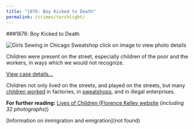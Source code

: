 ```yaml
---
title: "1876: Boy Kicked to Death"
permalink: /crimes/torchlight/
---
```


###1876: Boy Kicked to Death

![Girls Sewing in Chicago Sweatshop]()
click on image to view photo details	

Children were present on the street, especially children of the poor and the workers, in ways which we would not recognize. 

[View case details...](/database/70/)

Children not only lived on the streets, and played on the streets, but many [children worked](/docs_fk/homicide/HullHouse/HH.03.pdf) in factories, in [sweatshops](/images_fk/timeline/1903/large/47.jpg), and in illegal enterprises. 

**For further reading:**
   [Lives of Children (Florence Kelley website](http://florencekelley.northwestern.edu/historical/children/) (*including 32 photographs*))
   
   [Information on immigration and emigration](not found)